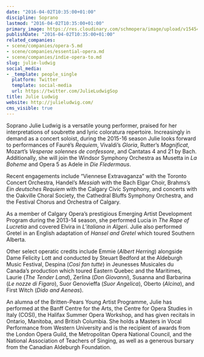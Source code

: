 ```yaml
---
date: "2016-04-02T10:35:00+01:00"
discipline: Soprano
lastmod: "2016-04-02T10:35:00+01:00"
primary_image: https://res.cloudinary.com/schmopera/image/upload/v1545409169/media/webhook-uploads/1459530026540/2016-04-02---Julie-Ludwig.jpg.jpg
publishDate: "2016-04-02T10:35:00+01:00"
related_companies:
- scene/companies/opera-5.md
- scene/companies/essential-opera.md
- scene/companies/indie-opera-to.md
slug: julie-ludwig
social_media:
- _template: people_single
  platform: Twitter
  template: social-media
  url: https://twitter.com/JulieLudwigSop
title: Julie Ludwig
website: http://julieludwig.com/
cms_visible: true
---
```


Soprano Julie Ludwig is a versatile young performer, praised for her interpretations of soubrette and lyric coloratura repertoire. Increasingly in demand as a concert soloist, during the 2015-16 season Julie looks forward to performances of Fauré’s *Requiem*, Vivaldi’s *Gloria*, Rutter’s *Magnificat*, Mozart’s *Vesperae solennes de confessore*, and Cantatas 4 and 21 by Bach. Additionally, she will join the Windsor Symphony Orchestra as Musetta in *La Boheme* and Opera 5 as Adele in *Die Fledermaus*.

Recent engagements include “Viennese Extravaganza” with the Toronto Concert Orchestra, Handel’s *Messiah* with the Bach Elgar Choir, Brahms’s *Ein deutsches Requiem* with the Calgary Civic Symphony, and concerts with the Oakville Choral Society, the Cathedral Bluffs Symphony Orchestra, and the Festival Chorus and Orchestra of Calgary.

As a member of Calgary Opera’s prestigious Emerging Artist Development Program during the 2013-14 season, she performed Lucia in *The Rape of Lucretia* and covered Elvira in *L’italiana in Algeri*. Julie also performed Gretel in an English adaptation of *Hansel and Gretel* which toured Southern Alberta.

Other select operatic credits include Emmie (*Albert Herring*) alongside Dame Felicity Lott and conducted by Steuart Bedford at the Aldeburgh Music Festival, Despina (*Così fan tutte*) in Jeunesses Musicales du Canada’s production which toured Eastern Quebec and the Maritimes, Laurie (*The Tender Land*), Zerlina (*Don Giovanni*), Susanna and Barbarina (*Le nozze di Figaro*), Suor Genovieffa (*Suor Angelica*), Oberto (*Alcina*), and First Witch (*Dido and Aeneas*).

An alumna of the Britten-Pears Young Artist Programme, Julie has performed at the Banff Centre for the Arts, the Centre for Opera Studies in Italy (COSI), the Halifax Summer Opera Workshop, and has given recitals in Ontario, Manitoba, and British Columbia. She holds a Masters in Vocal Performance from Western University and is the recipient of awards from the London Opera Guild, the Metropolitan Opera National Council, and the National Association of Teachers of Singing, as well as a generous bursary from the Canadian Aldeburgh Foundation.
